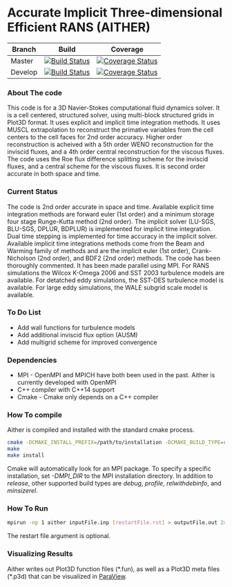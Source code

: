 # Accurate Implicit Three-dimensional Efficient RANS (AITHER)

| Branch  | Build | Coverage |
|---      |---    |---       |
| Master  | [![Build Status](https://travis-ci.org/mnucci32/aither.svg?branch=master)](https://travis-ci.org/mnucci32/aither) | [![Coverage Status](https://codecov.io/github/mnucci32/aither/coverage.svg?branch=master)](https://codecov.io/github/mnucci32/aither?branch=master) |
| Develop | [![Build Status](https://travis-ci.org/mnucci32/aither.svg?branch=develop)](https://travis-ci.org/mnucci32/aither) | [![Coverage Status](https://codecov.io/github/mnucci32/aither/coverage.svg?branch=develop)](https://codecov.io/github/mnucci32/aither?branch=develop) |

### About The code
This code is for a 3D Navier-Stokes computational fluid dynamics solver. It is a cell centered, structured solver,
using multi-block structured grids in Plot3D format. It uses explicit and implicit time integration methods.
It uses MUSCL extrapolation to reconstruct the primative variables from the cell centers to the cell faces for 2nd
order accuracy. Higher order reconstruction is acheived with a 5th order WENO reconstruction for the inviscid fluxes,
and a 4th order central reconstruction for the viscous fluxes. The code uses the Roe flux difference splitting scheme
for the inviscid fluxes, and a central scheme for the viscous fluxes. It is second order accurate in both space and time.

### Current Status
The code is 2nd order accurate in space and time. Available explicit time integration methods are forward euler
(1st order) and a minimum storage four stage Runge-Kutta method (2nd order). The implicit solver (LU-SGS,
BLU-SGS, DPLUR, BDPLUR) is implemented for implicit time integration. Dual time stepping is implemented for
time accuracy in the implicit solver. Available implicit time integrations methods come from the Beam and
Warming family of methods and are the implicit euler (1st order), Crank-Nicholson (2nd order), and BDF2
(2nd order) methods. The code has been thoroughly commented. It has been made parallel using MPI. For RANS simulations 
the Wilcox K-Omega 2006 and SST 2003 turbulence models are available. For detatched eddy simulations, the SST-DES
turbulence model is available. For large eddy simulations, the WALE subgrid scale model is available.

### To Do List
* Add wall functions for turbulence models
* Add additional inviscid flux option (AUSM)
* Add multigrid scheme for improved convergence

### Dependencies
* MPI - OpenMPI and MPICH have both been used in the past. Aither is currently developed with OpenMPI
* C++ compiler with C++14 support
* Cmake - Cmake only depends on a C++ compiler

### How To compile
Aither is compiled and installed with the standard cmake process.

```bash
cmake -DCMAKE_INSTALL_PREFIX=/path/to/installation -DCMAKE_BUILD_TYPE=release /path/to/source
make
make install
```

Cmake will automatically look for an MPI package. To specify a specific installation, set *-DMPI_DIR* to the
MPI installation directory. In addition to *release*, other supported build types are *debug*, *profile*,
*relwithdebinfo*, and *minsizerel*.

### How To Run
```bash
mpirun -np 1 aither inputFile.inp [restartFile.rst] > outputFile.out 2> errorFile.err &
```
The restart file argument is optional.

### Visualizing Results
Aither writes out Plot3D function files (\*.fun), as well as a Plot3D meta files (\*.p3d) that can be visualized
in [ParaView](www.paraview.org). 